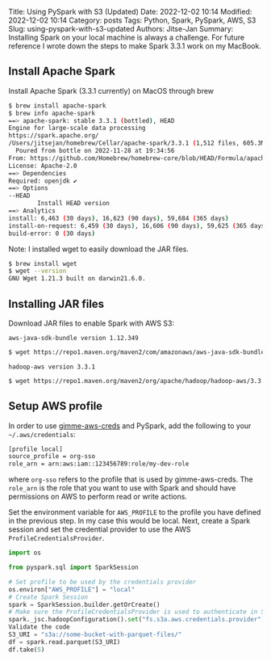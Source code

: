Title: Using PySpark with S3 (Updated)
Date: 2022-12-02 10:14
Modified: 2022-12-02 10:14
Category: posts
Tags: Python, Spark, PySpark, AWS, S3
Slug: using-pyspark-with-s3-updated
Authors: Jitse-Jan
Summary: Installing Spark on your local machine is always a challenge. For future reference I wrote down the steps to make Spark 3.3.1 work on my MacBook.

## Install Apache Spark
Install Apache Spark (3.3.1 currently) on MacOS through brew

```bash
$ brew install apache-spark
$ brew info apache-spark
==> apache-spark: stable 3.3.1 (bottled), HEAD
Engine for large-scale data processing
https://spark.apache.org/
/Users/jitsejan/homebrew/Cellar/apache-spark/3.3.1 (1,512 files, 605.3MB) *
  Poured from bottle on 2022-11-28 at 19:34:56
From: https://github.com/Homebrew/homebrew-core/blob/HEAD/Formula/apache-spark.rb
License: Apache-2.0
==> Dependencies
Required: openjdk ✔
==> Options
--HEAD
        Install HEAD version
==> Analytics
install: 6,463 (30 days), 16,623 (90 days), 59,684 (365 days)
install-on-request: 6,459 (30 days), 16,606 (90 days), 59,625 (365 days)
build-error: 0 (30 days)
```

Note: I installed wget to easily download the JAR files.

```bash
$ brew install wget
$ wget --version
GNU Wget 1.21.3 built on darwin21.6.0.
```

## Installing JAR files
Download JAR files to enable Spark with AWS S3:

`aws-java-sdk-bundle version 1.12.349`

```bash
$ wget https://repo1.maven.org/maven2/com/amazonaws/aws-java-sdk-bundle/1.12.349/aws-java-sdk-bundle-1.12.349.jar
```

`hadoop-aws version 3.3.1`

```bash
$ wget https://repo1.maven.org/maven2/org/apache/hadoop/hadoop-aws/3.3.1/hadoop-aws-3.3.1.jar
```

## Setup AWS profile 
In order to use [gimme-aws-creds](https://github.com/Nike-Inc/gimme-aws-creds) and PySpark, add the following to your `~/.aws/credentials`:

```bash
[profile local]
source_profile = org-sso
role_arn = arn:aws:iam::123456789:role/my-dev-role
```

where `org-sso` refers to the profile that is used by gimme-aws-creds. The `role_arn` is the role that you want to use with Spark and should have permissions on AWS to perform read or write actions.

Set the environment variable for `AWS_PROFILE` to the profile you have defined in the previous step. In my case this would be local. Next, create a Spark session and set the credential provider to use the AWS `ProfileCredentialsProvider`.

```python
import os

from pyspark.sql import SparkSession

# Set profile to be used by the credentials provider
os.environ["AWS_PROFILE"] = "local"
# Create Spark Session
spark = SparkSession.builder.getOrCreate()
# Make sure the ProfileCredentialsProvider is used to authenticate in Spark
spark._jsc.hadoopConfiguration().set("fs.s3a.aws.credentials.provider", "com.amazonaws.auth.profile.ProfileCredentialsProvider")
Validate the code
S3_URI = "s3a://some-bucket-with-parquet-files/"
df = spark.read.parquet(S3_URI)
df.take(5)
```